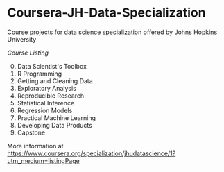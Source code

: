 # Coursera-JH-Data-Specialization
Course projects for data science specialization offered by Johns Hopkins University

_Course Listing_

0. Data Scientist's Toolbox
1. R Programming
2. Getting and Cleaning Data
3. Exploratory Analysis
4. Reproducible Research 
5. Statistical Inference
6. Regression Models
7. Practical Machine Learning
8. Developing Data Products
9. Capstone

More information at https://www.coursera.org/specialization/jhudatascience/1?utm_medium=listingPage
